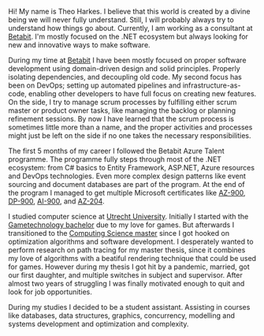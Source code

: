 <html>
<body>
    <p>
        Hi! My name is Theo Harkes. I believe that this world is created by a divine being we will never fully understand. Still, I will probably always try to understand how things go about. Currently, I am working as a consultant at <a href="https://www.betabit.nl/">Betabit</a>. I'm mostly focused on the .NET ecosystem but always looking for new and innovative ways to make software.
    </p>
    <p>
        During my time at <a href="https://www.betabit.nl/">Betabit</a> I have been mostly focused on proper software development using domain-driven design and solid principles. Properly isolating dependencies, and decoupling old code. My second focus has been on DevOps; setting up automated pipelines and infrastructure-as-code, enabling other developers to have full focus on creating new features. On the side, I try to manage scrum processes by fulfilling either scrum master or product owner tasks, like managing the backlog or planning refinement sessions. By now I have learned that the scrum process is sometimes little more than a name, and the proper activities and processes might just be left on the side if no one takes the necessary responsibilities.
    </p>
    <p>
        The first 5 months of my career I followed the Betabit Azure Talent programme. The programme fully steps through most of the .NET ecosystem: from C# basics to Entity Framework, ASP.NET, Azure resources and DevOps technologies. Even more complex design patterns like event sourcing and document databases are part of the program. At the end of the program I managed to get multiple Microsoft certificates like <a href="https://learn.microsoft.com/en-us/credentials/certifications/azure-fundamentals/?practice-assessment-type=certification">AZ-900</a>, <a href ="https://learn.microsoft.com/en-us/credentials/certifications/azure-data-fundamentals/?practice-assessment-type=certification">DP-900</a>, <a href="https://learn.microsoft.com/en-us/credentials/certifications/azure-ai-fundamentals/?practice-assessment-type=certification">AI-900</a>, and <a href="https://learn.microsoft.com/en-us/credentials/certifications/azure-developer/?practice-assessment-type=certification">AZ-204</a>.
    </p>
    <p>
        I studied computer science at <a href="https://www.uu.nl/en">Utrecht University</a>. Initially I started with the <a href="https://www.uu.nl/bachelors/informatica-gametechnologie">Gametechnology bachelor</a> due to my love for games. But afterwards I transitioned to the <a href="https://www.uu.nl/en/masters/computing-science">Computing Science master</a> since I got hooked on optimization algorithms and software development. I desperately wanted to perform research on path tracing for my master thesis, since it combines my love of algorithms with a beatiful rendering technique that could be used for games. However during my thesis I got hit by a pandemic, married, got our first daughter, and multiple switches in subject and supervisor. After almost two years of struggling I was finally motivated enough to quit and look for job opportunities.  
    </p>
    <P> 
        During my studies I decided to be a student assistant. Assisting in courses like databases, data structures, graphics, concurrency, modelling and systems development and optimization and complexity.
    </p>
</body>
</html>
